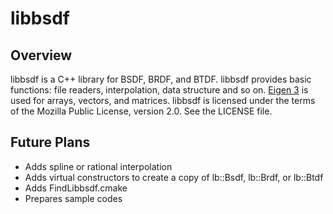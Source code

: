 # libbsdf
## Overview
libbsdf is a C++ library for BSDF, BRDF, and BTDF.
libbsdf provides basic functions: file readers, interpolation, data structure and so on.
[Eigen 3][1] is used for arrays, vectors, and matrices.
libbsdf is licensed under the terms of the Mozilla Public License, version 2.0.
See the LICENSE file.

## Future Plans
* Adds spline or rational interpolation
* Adds virtual constructors to create a copy of lb::Bsdf, lb::Brdf, or lb::Btdf
* Adds FindLibbsdf.cmake
* Prepares sample codes

[1]: http://eigen.tuxfamily.org/index.php?title=Main_Page "Eigen"
